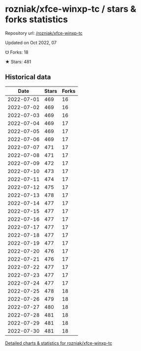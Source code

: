 # rozniak/xfce-winxp-tc / stars & forks statistics

Repository url: [/rozniak/xfce-winxp-tc](https://github.com/rozniak/xfce-winxp-tc)

Updated on Oct 2022, 07

☋ Forks: 18

★ Stars: 481

## Historical data
| Date | Stars | Forks |
|------|-------|-------|
| 2022-07-01 | 469 | 16 | 
| 2022-07-02 | 469 | 16 | 
| 2022-07-03 | 469 | 16 | 
| 2022-07-04 | 469 | 17 | 
| 2022-07-05 | 469 | 17 | 
| 2022-07-06 | 469 | 17 | 
| 2022-07-07 | 471 | 17 | 
| 2022-07-08 | 471 | 17 | 
| 2022-07-09 | 472 | 17 | 
| 2022-07-10 | 473 | 17 | 
| 2022-07-11 | 474 | 17 | 
| 2022-07-12 | 475 | 17 | 
| 2022-07-13 | 478 | 17 | 
| 2022-07-14 | 477 | 17 | 
| 2022-07-15 | 477 | 17 | 
| 2022-07-16 | 477 | 17 | 
| 2022-07-17 | 477 | 17 | 
| 2022-07-18 | 477 | 17 | 
| 2022-07-19 | 477 | 17 | 
| 2022-07-20 | 476 | 17 | 
| 2022-07-21 | 476 | 17 | 
| 2022-07-22 | 477 | 17 | 
| 2022-07-23 | 477 | 17 | 
| 2022-07-24 | 477 | 17 | 
| 2022-07-25 | 478 | 18 | 
| 2022-07-26 | 479 | 18 | 
| 2022-07-27 | 480 | 18 | 
| 2022-07-28 | 481 | 18 | 
| 2022-07-29 | 481 | 18 | 
| 2022-07-30 | 481 | 18 | 


[Detailed charts & statistics for rozniak/xfce-winxp-tc](https://reviewgithub.com/rep/rozniak/xfce-winxp-tc)
